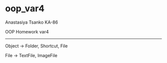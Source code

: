 # oop_var4
Anastasiya Tsanko KA-86

OOP Homework var4

---

Object -> Folder, Shortcut, File 

File -> TextFile, ImageFile
